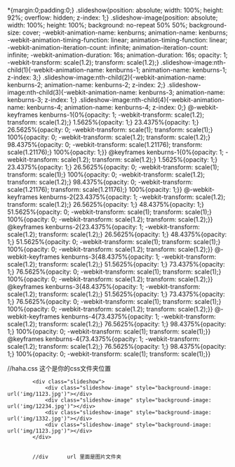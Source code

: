 *{margin:0;padding:0;}
.slideshow{position: absolute; width: 100%; height: 92%; overflow: hidden; z-index: 1;}
.slideshow-image{position: absolute; width: 100%; height: 100%; background: no-repeat 50% 50%; background-size: cover;
     -webkit-animation-name: kenburns; animation-name: kenburns; -webkit-animation-timing-function: linear;
      animation-timing-function: linear; 
-webkit-animation-iteration-count: infinite; animation-iteration-count: infinite; -webkit-animation-duration: 16s;
 animation-duration: 16s;
 opacity: 1; -webkit-transform: scale(1.2); transform: scale(1.2);}
.slideshow-image:nth-child(1){-webkit-animation-name: kenburns-1; animation-name: kenburns-1; z-index: 3;}
.slideshow-image:nth-child(2){-webkit-animation-name: kenburns-2; animation-name: kenburns-2; z-index: 2;}
.slideshow-image:nth-child(3){-webkit-animation-name: kenburns-3; animation-name: kenburns-3; z-index: 1;}
.slideshow-image:nth-child(4){-webkit-animation-name: kenburns-4; animation-name: kenburns-4; z-index: 0;}
@-webkit-keyframes kenburns-1{0%{opacity: 1; -webkit-transform: scale(1.2); transform: scale(1.2);}
 1.5625%{opacity: 1;} 23.4375%{opacity: 1;} 26.5625%{opacity: 0; -webkit-transform: scale(1); transform: scale(1);}
  100%{opacity: 0; -webkit-transform: scale(1.2); transform: scale(1.2);} 98.4375%{opacity: 0; 
    -webkit-transform: scale(1.21176); transform: scale(1.21176);} 100%{opacity: 1;}}
@keyframes kenburns-1{0%{opacity: 1; -webkit-transform: scale(1.2); transform: scale(1.2);} 1.5625%{opacity: 1;}
 23.4375%{opacity: 1;} 26.5625%{opacity: 0; -webkit-transform: scale(1); transform: scale(1);} 100%{opacity: 0;
     -webkit-transform: scale(1.2); transform: scale(1.2);} 98.4375%{opacity: 0; -webkit-transform: scale(1.21176);
         transform: scale(1.21176);} 100%{opacity: 1;}}
@-webkit-keyframes kenburns-2{23.4375%{opacity: 1; -webkit-transform: scale(1.2); transform: scale(1.2);}
 26.5625%{opacity: 1;} 48.4375%{opacity: 1;} 51.5625%{opacity: 0; -webkit-transform: scale(1); transform: scale(1);}
  100%{opacity: 0; -webkit-transform: scale(1.2); transform: scale(1.2);}}
@keyframes kenburns-2{23.4375%{opacity: 1; -webkit-transform: scale(1.2); transform: scale(1.2);} 26.5625%{opacity: 1;}
 48.4375%{opacity: 1;} 51.5625%{opacity: 0; -webkit-transform: scale(1); transform: scale(1);} 100%{opacity: 0;
     -webkit-transform: scale(1.2); transform: scale(1.2);}}
@-webkit-keyframes kenburns-3{48.4375%{opacity: 1; -webkit-transform: scale(1.2); transform: scale(1.2);}
 51.5625%{opacity: 1;} 73.4375%{opacity: 1;} 76.5625%{opacity: 0; -webkit-transform: scale(1); transform: scale(1);}
  100%{opacity: 0; -webkit-transform: scale(1.2); transform: scale(1.2);}}
@keyframes kenburns-3{48.4375%{opacity: 1; -webkit-transform: scale(1.2); transform: scale(1.2);} 51.5625%{opacity: 1;}
 73.4375%{opacity: 1;} 76.5625%{opacity: 0; -webkit-transform: scale(1); transform: scale(1);} 100%{opacity: 0;
     -webkit-transform: scale(1.2); transform: scale(1.2);}}
@-webkit-keyframes kenburns-4{73.4375%{opacity: 1; -webkit-transform: scale(1.2); transform: scale(1.2);}
 76.5625%{opacity: 1;} 98.4375%{opacity: 1;} 100%{opacity: 0; -webkit-transform: scale(1); transform: scale(1);}}
@keyframes kenburns-4{73.4375%{opacity: 1; -webkit-transform: scale(1.2); transform: scale(1.2);}
 76.5625%{opacity: 1;} 98.4375%{opacity: 1;} 100%{opacity: 0; -webkit-transform: scale(1); transform: scale(1);}}




<link rel="stylesheet" type="text/css" href="haha.css">
//haha.css  这个是你的css文件夹位置


            <div class="slideshow">
                <div class="slideshow-image" style="background-image: url('img/1123.jpg')"></div>
                <div class="slideshow-image" style="background-image: url('img/12234.jpg')"></div>
                <div class="slideshow-image" style="background-image: url('img/1332.jpg')"></div>
                <div class="slideshow-image" style="background-image: url('img/1123.jpg')"></div>
            </div>


            //div      url 里面是图片文件夹